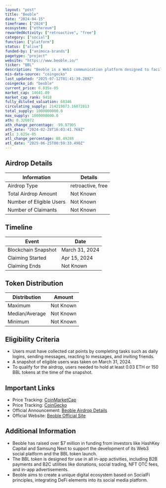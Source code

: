 ```yaml
---
layout: "post"
title: "Beoble"
date: "2024-04-15"
timeframe: ["2024"]
ecosystem: ["ethereum"]
rewardedActivity: ["retroactive", "free"]
category: ["social"]
function: ["platform"]
status: ["alive"]
funded-by: ["animoca-brands"]
pagetype: "project"
website: "https://www.beoble.io/"
ticker: "BBL"
description: "Beoble is a Web3 communication platform designed to facilitate decentralized wallet-to-wallet messaging. It offers features such as end-to-end encryption, community discovery, and rewards for user engagement."
mis-data-source: "coingecko"
last_updated: "2025-07-12T01:41:39.289Z"
coingecko_id: "beoble"
current_price: 6.835e-05
market_cap: 14641.09
market_cap_rank: 9418
fully_diluted_valuation: 68346
circulating_supply: 214219873.16072813
total_supply: 1000000000.0
max_supply: 1000000000.0
ath: 0.326072
ath_change_percentage: -99.97905
ath_date: "2024-02-28T16:03:41.768Z"
atl: 3.625e-05
atl_change_percentage: 88.49288
atl_date: "2025-06-25T00:59:33.490Z"
---
```


## Airdrop Details

| Information              | Details           |
| ------------------------ | ----------------- |
| Airdrop Type             | retroactive, free |
| Total Airdrop Amount     | Not Known         |
| Number of Eligible Users | Not Known         |
| Number of Claimants      | Not Known         |

## Timeline

| Event               | Date           |
| ------------------- | -------------- |
| Blockchain Snapshot | March 31, 2024 |
| Claiming Started    | Apr 15, 2024   |
| Claiming Ends       | Not Known      |

## Token Distribution

| Distribution   | Amount    |
| -------------- | --------- |
| Maximum        | Not Known |
| Median/Average | Not Known |
| Minimum        | Not Known |

## Eligibility Criteria

- Users must have collected cat points by completing tasks such as daily logins, sending messages, reacting to messages, and inviting friends.
- A snapshot of eligible users was taken on March 31, 2024.
- To qualify for the airdrop, users needed to hold at least 0.03 ETH or 150 BBL tokens at the time of the snapshot.

## Important Links

- Price Tracking: [CoinMarketCap](https://coinmarketcap.com/currencies/beoble)
- Price Tracking: [CoinGecko](https://www.coingecko.com/en/coins/beoble)
- Official Announcement: [Beoble Airdrop Details](https://x.com/beoble_official/status/1779859653364752884)
- Official Website: [Beoble Official Site](https://www.beoble.io/)

## Additional Information

- Beoble has raised over $7 million in funding from investors like HashKey Capital and Samsung Next to support the development of its Web3 social platform and the BBL token launch.
- The BBL token is designed for use in all in-app activities, including B2B payments and B2C utilities like donations, social trading, NFT OTC fees, and in-app advertisements.
- Beoble aims to create a unique digital ecosystem based on SocialFi principles, integrating DeFi elements into its social media platform.